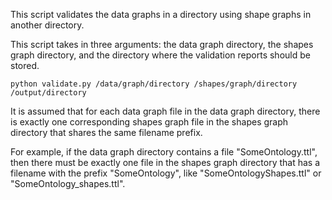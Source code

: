 This script validates the data graphs in a directory using shape graphs in another directory.

This script takes in three arguments: the data graph directory, the shapes graph directory, and the directory where the validation reports should be stored.

```
python validate.py /data/graph/directory /shapes/graph/directory /output/directory
```

It is assumed that for each data graph file in the data graph directory, there is exactly one corresponding shapes graph file in the shapes graph directory that shares the same filename prefix.

For example, if the data graph directory contains a file "SomeOntology.ttl", then there must be exactly one file in the shapes graph directory that has a filename with the prefix "SomeOntology", like "SomeOntologyShapes.ttl" or "SomeOntology_shapes.ttl".